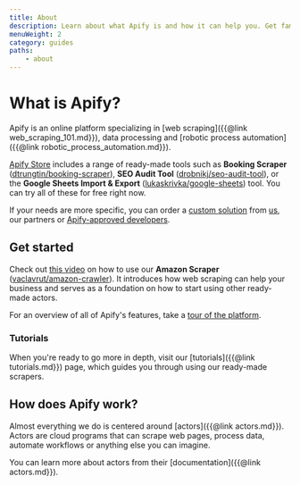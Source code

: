 ```yaml
---
title: About
description: Learn about what Apify is and how it can help you. Get familiar with the platform and take you first steps in using actors.
menuWeight: 2
category: guides
paths:
    - about
---
```


# [](#what-is-apify) What is Apify?

Apify is an online platform specializing in [web scraping]({{@link web_scraping_101.md}}), data processing and [robotic process automation]({{@link robotic_process_automation.md}}).

[Apify Store](https://apify.com/store) includes a range of ready-made tools such as **Booking Scraper** ([dtrungtin/booking-scraper](https://apify.com/dtrungtin/booking-scraper)), **SEO Audit Tool** ([drobnikj/seo-audit-tool](https://apify.com/drobnikj/seo-audit-tool)), or the **Google Sheets Import & Export** ([lukaskrivka/google-sheets](https://apify.com/lukaskrivka/google-sheets)) tool. You can try all of these for free right now.

If your needs are more specific, you can order a [custom solution](https://apify.com/custom-solutions) from [us](https://apify.com/enterprise), our partners or [Apify-approved developers](https://apify.com/partners/freelancers).

## [](#get-started) Get started

Check out [this video](https://www.youtube.com/watch?v=BsidLZKdYWQ&t=115s) on how to use our **Amazon Scraper** ([vaclavrut/amazon-crawler](https://apify.com/vaclavrut/amazon-crawler)). It introduces how web scraping can help your business and serves as a foundation on how to start using other ready-made actors.

For an overview of all of Apify's features, take a [tour of the platform](https://www.youtube.com/watch?v=nn-bCRvhNUM).

### [](#tutorials) Tutorials

When you're ready to go more in depth, visit our [tutorials]({{@link tutorials.md}}) page, which guides you through using our ready-made scrapers.

## [](#how-does-apify-work) How does Apify work?

Almost everything we do is centered around [actors]({{@link actors.md}}). Actors are cloud programs that can scrape web pages, process data, automate workflows or anything else you can imagine.

You can learn more about actors from their [documentation]({{@link actors.md}}).

